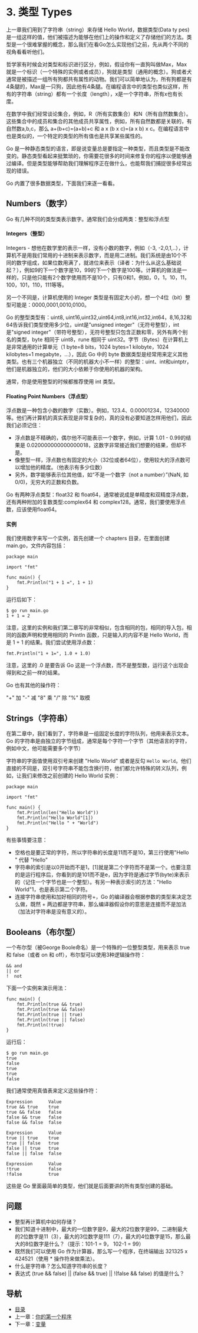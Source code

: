 # 3. 类型 Types

上一章我们用到了字符串（string）来存储 Hello World，数据类型(Data ty pes)是一组这样的值，他们被描述为能够在他们上的操作和定义了存储他们的方法。类型是一个很难掌握的概念，那么我们在看Go怎么实现他们之前，先从两个不同的视角看看听他们。

哲学家有时候会对类型和标识进行区分，例如，假设你有一直狗叫做Max，Max就是一个标识（一个特殊的实例或者成员），狗就是类型（通用的概念）。狗或者犬通常是被描述一组所有狗都共有属性的动物。我们可以简单地认为，所有狗都是有4条腿的，Max是一只狗，因此他有4条腿。在编程语言中的类型也类似这样，所有的字符串（string）都有一个长度（length），x是一个字符串，所有x也有长度。

在数学中我们经常谈论集合，例如，R（所有实数集合）和N（所有自然数集合）。这些集合中的成员和集合的其他成员共享属性，例如，所有自然数都是关联的，有自然数a,b,c，那么 a+(b+c)=(a+b)+c 和 a x (b x c)=(a x b) x c。在编程语言中也是类似的，一个特定的类型的所有值也是共享某些属性的。

Go 是一种静态类型的语言，即是说变量总是要指定一种类型，而且类型是不能改变的。静态类型看起来挺繁琐的，你需要花很多的时间来修复你的程序以便能够通过编译。但是类型能够帮助我们理解程序正在做什么，也能帮我们捕捉很多经常出现的错误。

Go 内置了很多数据类型，下面我们来逐一看看。

## Numbers（数字）

Go 有几种不同的类型类表示数字。通常我们会分成两类：整型和浮点型

#### Integers（整型）

Integers - 想他在数学里的表示一样，没有小数的数字，例如（-3, -2,0,1,..），计算机不是用我们常用的十进制来表示数字，而是用二进制。我们系统是由10个不同的数字组成，如果位数用满了，就进位来表示（译者：为什么从这么基础说起？），例如9的下一个数字是10，99的下一个数字是100等。计算机的做法是一样的，只是他只能有2个数字使用而不是10个，只有0和1，例如，0，1，10，11，100，101，110，111等等。

另一个不同是，计算机使用的 Integer 类型是有固定大小的，想一个4位（bit）整型可能是：0000,0001,0010,0100。

Go 的整型类型有：uint8, uint16,uint32,uint64,int8,int16,int32,int64，8,16,32和64告诉我们类型使用多少位，uint是"unsigned integer"（无符号整型），int是"signed integer"（带符号整型），无符号整型只包含正数和零，另外有两个别名的类型，byte 相同于 uint8，rune 相同于 uint32。字节（Bytes）在计算机上是非常通用的计算单元（1 byte=8 bits，1024 bytes=1 kilobyte，1024 kilobytes=1 megabyte，…），因此 Go 中的 byte 数据类型是经常用来定义其他类型。也有三个机器独立（不同的机器大小不一样）的整型：uint、int和uintptr，他们是机器独立的，他们的大小依赖于你使用的机器的架构。

通常，你是使用整型的时候都推荐使用 int 类型。

#### Floating Point Numbers（浮点型）

浮点数是一种包含小数的数字（实数）。例如，123.4、0.00001234，12340000等。他们再计算机的真实表现是非常复杂的，真的没有必要知道怎样用他们，因此我们必须记住：

* 浮点数是不精确的，偶尔他不可能表示一个数字，例如，计算 1.01 - 0.99的结果是 0.020000000000000018，这数字非常接近我们想要的结果，但却不是。
* 像整型一样，浮点数也有固定的大小（32位或者64位），使用较大的浮点数可以增加他的精度。（他表示有多少位数）
* 另外，数字能够表示位其他值，如“不是一个数字（not a number）”(NaN, 如 0/0)，无穷大的正数和负数。

Go 有两种浮点类型：float32 和 float64，通常被说成是单精度和双精度浮点数，还有两种附加的复数类型:complex64 和 complex128。通常，我们要使用浮点数，应该使用float64。

#### 实例

我们使用数字来写一个实例，首先创建一个 chapters 目录，在里面创建 main.go，文件内容包括：

	package main
	
	import "fmt"
	
	func main() {
		fmt.Println("1 + 1 =", 1 + 1)
	}

运行后如下：

	$ go run main.go
	1 + 1 = 2

注意，这里的实例和我们第二章写的非常相似，包含相同的包，相同的导入包，相同的函数声明和使用相同的 Println 函数，只是输入的内容不是 Hello World，而是 1 + 1 的结果。我们尝试使用浮点数：

	fmt.Println("1 + 1=", 1.0 + 1.0)

注意，这里的 .0 是要告诉 Go 这是一个浮点数，而不是整型数，运行这个出现会得到和之前一样的结果。

Go 也有其他的操作符：

"+" 加
"-" 减
"8" 乘
"/" 除
"%" 取模

## Strings（字符串）

在第二章中，我们看到了，字符串是一组固定长度的字符队列，他用来表示文本。Go 的字符串是由独立的字节组成，通常是每个字符一个字节（其他语言的字符，例如中文，他可能需要多个字节）

字符串的字面值使用双引号来创建 "Hello World" 或者是反勾 `Hello World`。他们直接的不同是，双引号字符串不能包含换行符，他们都允许特殊的转义队列，例如，让我们来修改之前创建的 Hello World 实例：

	package main
	
	import "fmt"
	
	func main() {
		fmt.Println(len("Hello World"))
		fmt.Println("Hello World"[1])
		fmt.Println("Hello " + "World")
	}

有些事情要注意：

* 空格也是要正常的字符，所以字符串的长度是11而不是10，第三行使用"Hello " 代替 "Hello"
* 字符串的索引是以0开始而不是1，[1]就是第二个字符而不是第一个。也要注意的是运行程序后，你看到的是101而不是e，因为字符是通过字节(byte)来表示的（记住一个字节也是一个整型）。有另一种表示索引的方法："Hello World"1，也是表示第二个字符。
* 连接字符串使用和加好相同的符号+，Go 的编译器会根据参数的类型来决定怎么做，既然 + 两边都是字符串，那么编译器假设你的意思是连接而不是加法（加法对字符串是没有意义的）。

## Booleans（布尔型）

一个布尔型（被George Boole命名）是一个特殊的一位整型类型，用来表示 true 和 false（或者 on 和 off），布尔型可以使用3种逻辑操作符：

	&& and
	|| or
	!  not

下面一个实例来演示用法：

	func main() {
		fmt.Println(true && true)
		fmt.Println(true && false)
		fmt.Println(true || true)
		fmt.Println(true || false)
		fmt.Println(!true)
	}

运行后：

	$ go run main.go
	true
	false
	true
	true
	false

我们通常使用真值表来定义这些操作符：
	
	Expression		Value
	true && true	true
	true && false	false
	false && true	false
	false && false	false
	
	Expression		Value
	true || true	true
	true || false	true
	false || true	true
	false || false	false
	
	Expression		Value
	!true			false
	!false 			true

这些是 Go 里面最简单的类型，他们就是后面要讲的所有类型创建的基础。

## 问题

* 整型再计算机中如何存储？
* 我们知道十进制中，最大的一位数字是9，最大的2位数字是99，二进制最大的2位数字是11（3），最大的3位数字是111（7），最大的4位数字是15，那么最大的8位数字是什么？（提示：101-1 = 9， 102-1 = 99）
* 既然我们可以使用 Go 作为计算器，那么写一个程序，在终端输出 321325 x 424521（使用 * 操作符来做乘法）。
* 什么是字符串？怎么知道字符串的长度？
* 表达式 (true && false) || (false && true) || !(false && false) 的值是什么？

## 导航
* [目录](00.md)
* 上一章：[你的第一个程序](02.md)
* 下一章：[变量](04.md)